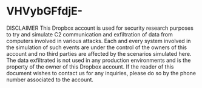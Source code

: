 # VHVybGFfdjE-

DISCLAIMER
This Dropbox account is used for security research purposes to try and simulate C2 communication and exfiltration of data from computers involved in various attacks.
Each and every system involved in the simulation of such events are under the control of the owners of this account and no third parties are affected by the scenarios simulated here. The data exfiltrated is not used in any production environments and is the property of the owner of this Dropbox account.
If the reader of this document wishes to contact us for any inquiries, please do so by the phone number associated to the account.

